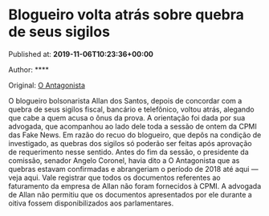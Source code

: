
# Blogueiro volta atrás sobre quebra de seus sigilos

Published at: **2019-11-06T10:23:36+00:00**

Author: ****

Original: [O Antagonista](https://www.oantagonista.com/brasil/blogueiro-volta-atras-sobre-quebra-de-seus-sigilos/?utm_content=buffer4b962&utm_medium=social&utm_source=twitter.com&utm_campaign=buffer)

O blogueiro bolsonarista Allan dos Santos, depois de concordar com a quebra de seus sigilos fiscal, bancário e telefônico, voltou atrás, alegando que cabe a quem acusa o ônus da prova.
A orientação foi dada por sua advogada, que acompanhou ao lado dele toda a sessão de ontem da CPMI das Fake News.
Em razão do recuo do blogueiro, que depôs na condição de investigado, as quebras dos sigilos só poderão ser feitas após aprovação de requerimento nesse sentido. Antes do fim da sessão, o presidente da comissão, senador Angelo Coronel, havia dito a O Antagonista que as quebras estavam confirmadas e abrangeriam o período de 2018 até aqui — veja aqui.
Vale registrar que todos os documentos referentes ao faturamento da empresa de Allan não foram fornecidos à CPMI. A advogada de Allan não permitiu que os documentos apresentados por ele durante a oitiva fossem disponibilizados aos parlamentares.

